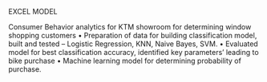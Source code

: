 EXCEL MODEL

Consumer Behavior analytics for KTM showroom for determining window shopping customers
•	Preparation of data for building classification model, built and tested – Logistic Regression, KNN, Naive Bayes, SVM.
•	Evaluated model for best classification accuracy, identified key parameters’ leading to bike purchase
•	Machine learning model for determining probability of purchase.
